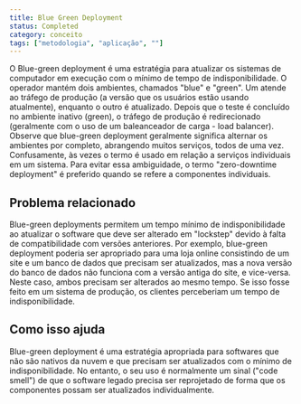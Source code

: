 ```yaml
---
title: Blue Green Deployment
status: Completed
category: conceito
tags: ["metodologia", "aplicação", ""]
---
```


O Blue-green deployment é uma estratégia para atualizar os sistemas de computador em execução com o mínimo de tempo de indisponibilidade. O operador mantém dois ambientes, chamados "blue" e "green".
Um atende ao tráfego de produção (a versão que os usuários estão usando atualmente), enquanto o outro é atualizado. Depois que o teste é concluído no ambiente inativo (green), o tráfego de produção é redirecionado (geralmente com o uso de um baleanceador de carga - load balancer). Observe que blue-green deployment geralmente significa alternar os ambientes por completo, abrangendo muitos serviços, todos de uma vez. Confusamente, às vezes o termo é usado em relação a serviços individuais em um sistema. Para evitar essa ambiguidade, o termo "zero-downtime deployment" é preferido quando se refere a componentes individuais.

## Problema relacionado

Blue-green deployments permitem um tempo mínimo de indisponibilidade ao atualizar o software que deve ser alterado em "lockstep" devido à falta de compatibilidade com versões anteriores. Por exemplo, blue-green deployment poderia ser apropriado para uma loja online consistindo de um site e um banco de dados que precisam ser atualizados, mas a nova versão do banco de dados não funciona com a versão antiga do site, e vice-versa. Neste caso, ambos precisam ser alterados ao mesmo tempo. Se isso fosse feito em um sistema de produção, os clientes perceberiam um tempo de indisponibilidade.

## Como isso ajuda

Blue-green deployment é uma estratégia apropriada para softwares que não são nativos da nuvem e que precisam ser atualizados com o mínimo de indisponibilidade. No entanto, o seu uso é normalmente um sinal ("code smell") de que o software legado precisa ser reprojetado de forma que os componentes possam ser atualizados individualmente.
